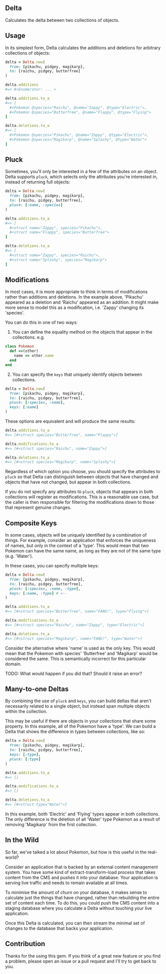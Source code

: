 ## Delta

Calculates the delta between two collections of objects.

## Usage

In its simplest form, Delta calculates the additions and deletions for arbitrary
collections of objects:

```ruby
delta = Delta.new(
  from: [pikachu, pidgey, magikarp],
  to: [raichu, pidgey, butterfree]
)

delta.additions
#=> #<Enumerator: ... >

delta.additions.to_a
#=> [
  #<Pokemon @species="Raichu", @name="Zappy", @type="Electric">,
  #<Pokemon @species="Butterfree", @name="Flappy", @type="Flying">
]

delta.deletions.to_a
#=> [
  #<Pokemon @species="Pikachu", @name="Zappy", @type="Electric">,
  #<Pokemon @species="Magikarp", @name="Splashy", @type="Water">
]
```

## Pluck

Sometimes, you'll only be interested in a few of the attributes on an object.
Delta supports `pluck`, which selects only the attributes you're interested in,
instead of returning full objects:

```ruby
delta = Delta.new(
  from: [pikachu, pidgey, magikarp],
  to: [raichu, pidgey, butterfree],
  pluck: [:name, :species]
)

delta.additions.to_a
#=> [
  #<struct name="Zappy", species="Pikachu">,
  #<struct name="Flappy", species="Butterfree">
]

delta.deletions.to_a
#=> [
  #<struct name="Zappy", species="Raichu">,
  #<struct name="Splashy", species="Magikarp">
]
```

## Modifications

In most cases, it is more appropriate to think in terms of modifications rather
than additions and deletions. In the example above, 'Pikachu' appeared as a
deletion and 'Raichu' appeared as an addition. It might make more sense to model
this as a modification, i.e. 'Zappy' changing its 'species'.

You can do this in one of two ways:

1) You can define the equality method on the objects that appear in the
collections. e.g.

```ruby
class Pokemon
  def ==(other)
    name == other.name
  end
end
```

2) You can specify the `keys` that uniquely identify objects between
collections.

```ruby
delta = Delta.new(
  from: [pikachu, pidgey, magikarp],
  to: [raichu, pidgey, butterfree],
  pluck: [:species, :name],
  keys: [:name]
)
```

These options are equivalent and will produce the same results:

```ruby
delta.additions.to_a
#=> [#<struct species="Butterfree", name="Flappy">]

delta.modifications.to_a
#=> [#<struct species="Raichu", name="Zappy">]

delta.deletions.to_a
#=> [#<struct species="Magikarp", name="Splashy">]
```

Regardless of which option you choose, you should specify the attributes to
`pluck` so that Delta can distinguish between objects that have changed and
objects that have not changed, but appear in both collections.

If you do not specify any attributes to `pluck`, objects that appears in both
collections will register as modifications. This is a reasonable use case, but
the caller is then responsible for filtering the modifications down to those
that represent genuine changes.

## Composite Keys

In some cases, objects will be uniquely identified by a combination of things.
For example, consider an application that enforces the uniqueness of names, but
only in the context of a 'type'. This would mean that two Pokemon can have the
same name, as long as they are not of the same type (e.g. 'Water').

In these cases, you can specify multiple keys:

```ruby
delta = Delta.new(
  from: [pikachu, pidgey, magikarp],
  to: [raichu, pidgey, butterfree],
  pluck: [:species, :name, :type],
  keys: [:name, :type] # <--
)

delta.additions.to_a
#=> [#<struct species="Butterfree", name="FANG!", type="Flying">]

delta.modifications.to_a
#=> [#<struct species="Raichu", name="Zappy", type="Electric">]

delta.deletions.to_a
#=> [#<struct species="Magikarp", name="FANG!", type="Water">]
```

Consider the alternative where 'name' is used as the only key. This would mean
that the Pokemon with species' 'Butterfree' and 'Magikarp' would be considered
the same. This is semantically incorrect for this particular domain.

TODO: What would happen if you did that? Should it raise an error?

## Many-to-one Deltas

By combining the use of `pluck` and `keys`, you can build deltas that aren't
necessarily related to a single object, but instead span multiple objects within
the collection.

This may be useful if there are objects in your collections that share some
property. In this example, all of the Pokemon have a 'type'. We can build a
Delta that shows the difference in types between collections, like so:

```ruby
delta = Delta.new(
  from: [pikachu, pidgey, magikarp],
  to: [raichu, pidgey, butterfree],
  keys: [:type],
  pluck: [:type]
)

delta.additions.to_a
#=> []

delta.modifications.to_a
#=> []

delta.deletions.to_a
#=> [#<struct type="Water">]
```

In this example, both 'Electric' and 'Flying' types appear in both collections.
The only difference is the deletion of all 'Water' type Pokemon as a result of
removing 'Magikarp' from the first collection.

## In the Wild

So far, we've talked a lot about Pokemon, but how is this useful in the
real-world?

Consider an application that is backed by an external content management system.
You have some kind of extract-transform-load process that takes content from the
CMS and pushes it into your database. Your application is serving live traffic
and needs to remain available at all times.

To minimise the amount of churn on your database, it makes sense to calculate
just the things that have changed, rather than rebuilding the entire set of
content each time. To do this, you could push the CMS content into a staging
database where you calculate a Delta without touching your live application.

Once this Delta is calculated, you can then stream the minimal set of changes
to the database that backs your application.

## Contribution

Thanks for the using this gem. If you think of a great new feature or you find a
problem, please open an issue or a pull request and I'll try to get back to you.
